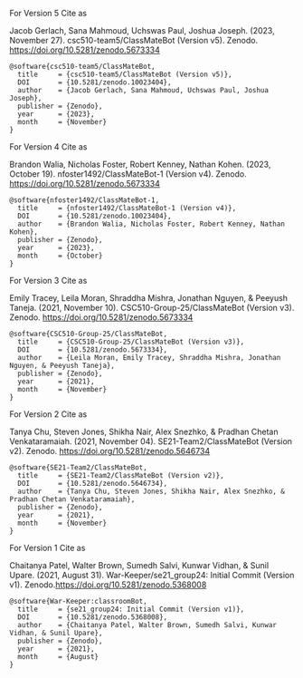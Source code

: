 For Version 5 Cite as

Jacob Gerlach, Sana Mahmoud, Uchswas Paul, Joshua Joseph. (2023, November 27). csc510-team5/ClassMateBot (Version v5).
Zenodo. https://doi.org/10.5281/zenodo.5673334

```
@software{csc510-team5/ClassMateBot,
  title     = {csc510-team5/ClassMateBot (Version v5)},
  DOI       = {10.5281/zenodo.10023404}, 
  author    = {Jacob Gerlach, Sana Mahmoud, Uchswas Paul, Joshua Joseph}, 
  publisher = {Zenodo}, 
  year      = {2023}, 
  month     = {November}
}
```

For Version 4 Cite as

Brandon Walia, Nicholas Foster, Robert Kenney, Nathan Kohen. (2023, October 19). nfoster1492/ClassMateBot-1 (Version v4).
Zenodo. https://doi.org/10.5281/zenodo.5673334

```
@software{nfoster1492/ClassMateBot-1,
  title     = {nfoster1492/ClassMateBot-1 (Version v4)},
  DOI       = {10.5281/zenodo.10023404}, 
  author    = {Brandon Walia, Nicholas Foster, Robert Kenney, Nathan Kohen}, 
  publisher = {Zenodo}, 
  year      = {2023}, 
  month     = {October}
}
```

For Version 3 Cite as

Emily Tracey, Leila Moran, Shraddha Mishra, Jonathan Nguyen, & Peeyush Taneja. (2021, November 10). CSC510-Group-25/ClassMateBot (Version v3).
Zenodo. https://doi.org/10.5281/zenodo.5673334

```
@software{CSC510-Group-25/ClassMateBot,
  title     = {CSC510-Group-25/ClassMateBot (Version v3)},
  DOI       = {10.5281/zenodo.5673334}, 
  author    = {Leila Moran, Emily Tracey, Shraddha Mishra, Jonathan Nguyen, & Peeyush Taneja}, 
  publisher = {Zenodo}, 
  year      = {2021}, 
  month     = {November}
}
```

For Version 2 Cite as

Tanya Chu, Steven Jones, Shikha Nair, Alex Snezhko, & Pradhan Chetan Venkataramaiah. (2021, November 04). SE21-Team2/ClassMateBot (Version v2).
Zenodo. https://doi.org/10.5281/zenodo.5646734

```
@software{SE21-Team2/ClassMateBot,
  title     = {SE21-Team2/ClassMateBot (Version v2)},
  DOI       = {10.5281/zenodo.5646734}, 
  author    = {Tanya Chu, Steven Jones, Shikha Nair, Alex Snezhko, & Pradhan Chetan Venkataramaiah}, 
  publisher = {Zenodo}, 
  year      = {2021}, 
  month     = {November}
}
```

For Version 1 Cite as

Chaitanya Patel, Walter Brown, Sumedh Salvi, Kunwar Vidhan, & Sunil Upare. (2021, August 31). War-Keeper/se21_group24: Initial Commit (Version v1). Zenodo.https://doi.org/10.5281/zenodo.5368008

```
@software{War-Keeper:classroomBot,
  title     = {se21_group24: Initial Commit (Version v1)},
  DOI       = {10.5281/zenodo.5368008}, 
  author    = {Chaitanya Patel, Walter Brown, Sumedh Salvi, Kunwar Vidhan, & Sunil Upare}, 
  publisher = {Zenodo}, 
  year      = {2021}, 
  month     = {August}
}
```